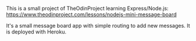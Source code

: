 This is a small project of TheOdinProject learning Express/Node.js:
https://www.theodinproject.com/lessons/nodejs-mini-message-board

It's a small message board app with simple routing to add new messages. It is deployed with Heroku.

